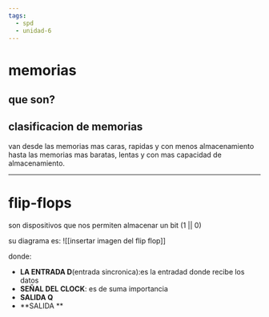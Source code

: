 ```yaml
---
tags:
  - spd
  - unidad-6
---
```


# memorias

## que son?

## clasificacion de memorias
van desde las memorias mas caras, rapidas y con menos almacenamiento hasta las memorias mas baratas, lentas y con mas capacidad
de almacenamiento.

---

# flip-flops

son dispositivos que nos permiten almacenar un bit (1 || 0)

su diagrama es:
![[insertar imagen del flip flop]]

donde: 
- **LA ENTRADA D**(entrada sincronica):es la entradad donde recibe los datos
- **SEÑAL DEL CLOCK**: es de suma importancia
- **SALIDA Q**
- **SALIDA **
